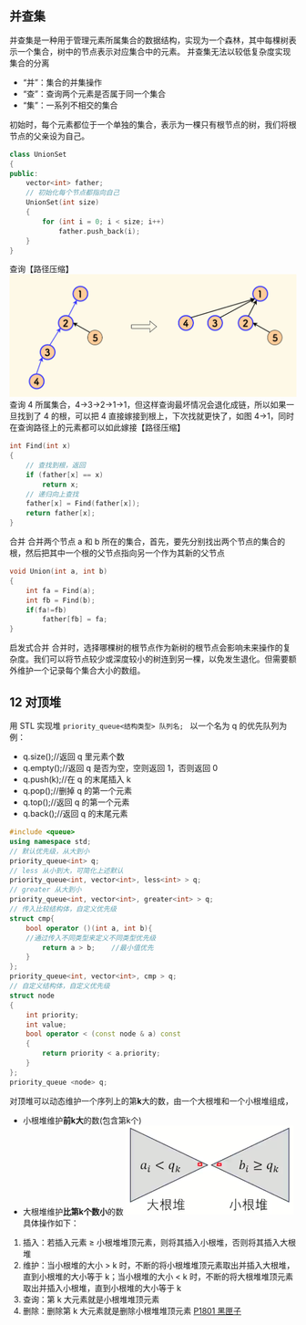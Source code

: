 ## 并查集
并查集是一种用于管理元素所属集合的数据结构，实现为一个森林，其中每棵树表示一个集合，树中的节点表示对应集合中的元素。
并查集无法以较低复杂度实现集合的分离
* “并”：集合的并集操作
* “查”：查询两个元素是否属于同一个集合
* “集”：一系列不相交的集合

初始时，每个元素都位于一个单独的集合，表示为一棵只有根节点的树，我们将根节点的父亲设为自己。
```c++
class UnionSet
{
public:
    vector<int> father;
    // 初始化每个节点都指向自己
    UnionSet(int size)
    {
        for (int i = 0; i < size; i++)
            father.push_back(i);
    }
}
```

查询【路径压缩】
![](Images/Pasted%20image%2020240824161008.png)
查询 4 所属集合，4->3->2->1->1，但这样查询最坏情况会退化成链，所以如果一旦找到了 4 的根，可以把 4 直接嫁接到根上，下次找就更快了，如图 4->1，同时在查询路径上的元素都可以如此嫁接【路径压缩】
```c++
int Find(int x)
{
	// 查找到根，返回
    if (father[x] == x)
        return x;
    // 递归向上查找
    father[x] = Find(father[x]);
    return father[x];
}
```

合并
合并两个节点 a 和 b 所在的集合，首先，要先分别找出两个节点的集合的根，然后把其中一个根的父节点指向另一个作为其新的父节点
```c++
void Union(int a, int b)
{
    int fa = Find(a);
    int fb = Find(b);
    if(fa!=fb)
        father[fb] = fa;
}
```

启发式合并
合并时，选择哪棵树的根节点作为新树的根节点会影响未来操作的复杂度。我们可以将节点较少或深度较小的树连到另一棵，以免发生退化。但需要额外维护一个记录每个集合大小的数组。


## 12 对顶堆
用 STL 实现堆
`priority_queue<结构类型> 队列名; `
以一个名为 q 的优先队列为例：
* q.size();//返回 q 里元素个数
* q.empty();//返回 q 是否为空，空则返回 1，否则返回 0
* q.push(k);//在 q 的末尾插入 k
* q.pop();//删掉 q 的第一个元素
* q.top();//返回 q 的第一个元素
* q.back();//返回 q 的末尾元素
```c++
#include <queue>
using namespace std;
// 默认优先级，从大到小
priority_queue<int> q;
// less 从小到大，可简化上述默认
priority_queue<int, vector<int>, less<int> > q;
// greater 从大到小
priority_queue<int, vector<int>, greater<int> > q;
// 传入比较结构体，自定义优先级
struct cmp{
    bool operator ()(int a, int b){    
    //通过传入不同类型来定义不同类型优先级
        return a > b;    //最小值优先
    }
};
priority_queue<int, vector<int>, cmp > q;
// 自定义结构体，自定义优先级
struct node
{
	int priority;
    int value;
    bool operator < (const node & a) const
    {
        return priority < a.priority;
    }
};
priority_queue <node> q;
```

对顶堆可以动态维护一个序列上的第**k**大的数，由一个大根堆和一个小根堆组成，
- 小根堆维护**前k大**的数(包含第k个)
- 大根堆维护**比第k个数小**的数
![](Images/Pasted%20image%2020240823194003.png)
具体操作如下：
1. 插入：若插入元素 $\geq$ 小根堆堆顶元素，则将其插入小根堆，否则将其插入大根堆
2. 维护：当小根堆的大小 > k 时，不断的将小根堆堆顶元素取出并插入大根堆，直到小根堆的大小等于 k；当小根堆的大小 < k 时，不断的将大根堆堆顶元素取出并插入小根堆，直到小根堆的大小等于 k
3. 查询：第 k 大元素就是小根堆堆顶元素
4. 删除：删除第 k 大元素就是删除小根堆堆顶元素
[P1801 黑匣子](https://www.luogu.com.cn/problem/P1801)


